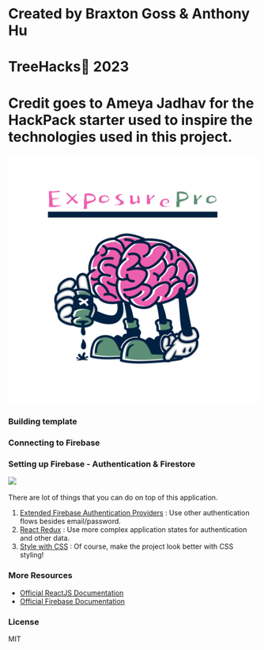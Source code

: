 # Created by Braxton Goss & Anthony Hu

# TreeHacks🌲 2023

# Credit goes to Ameya Jadhav for the HackPack starter used to inspire the technologies used in this project.

![](/assets/ExposureProLogo.png)

### Building template

### Connecting to Firebase

### Setting up Firebase - Authentication & Firestore

![](/docs_assets/firestoredb.png)

There are lot of things that you can do on top of this application.

1. [Extended Firebase Authentication Providers](https://firebase.google.com/docs/auth/web/start#next_steps) : Use other authentication flows besides email/password.
2. [React Redux](https://firebase.google.com/docs/auth/web/start#next_steps) : Use more complex application states for authentication and other data.
3. [Style with CSS](https://www.w3schools.com/html/html_css.asp) : Of course, make the project look better with CSS styling!

### More Resources

- [Official ReactJS Documentation](https://reactjs.org/docs/getting-started.html)
- [Official Firebase Documentation](https://firebase.google.com/docs/build)

### License

MIT
